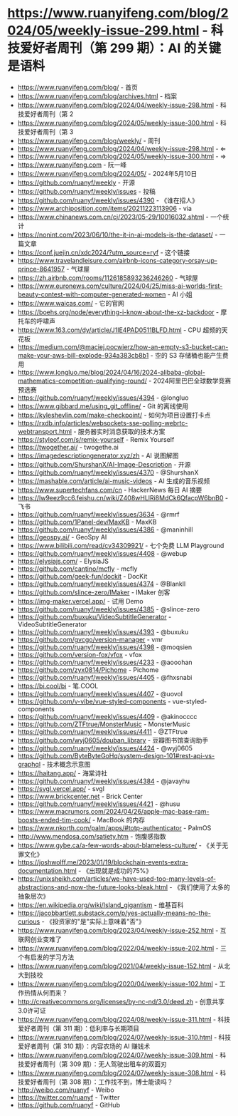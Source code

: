 # https://www.ruanyifeng.com/blog/2024/05/weekly-issue-299.html - 科技爱好者周刊（第 299 期）：AI 的关键是语料

- https://www.ruanyifeng.com/blog/ - 首页
- https://www.ruanyifeng.com/blog/archives.html - 档案
- https://www.ruanyifeng.com/blog/2024/04/weekly-issue-298.html - 科技爱好者周刊（第 2
- https://www.ruanyifeng.com/blog/2024/05/weekly-issue-300.html - 科技爱好者周刊（第 3
- https://www.ruanyifeng.com/blog/weekly/ - 周刊
- https://www.ruanyifeng.com/blog/2024/04/weekly-issue-298.html - ⇐
- https://www.ruanyifeng.com/blog/2024/05/weekly-issue-300.html - ⇒
- https://www.ruanyifeng.com - 阮一峰
- https://www.ruanyifeng.com/blog/2024/05/ - 2024年5月10日
- https://github.com/ruanyf/weekly - 开源
- https://github.com/ruanyf/weekly/issues - 投稿
- https://github.com/ruanyf/weekly/issues/4390 - 《谁在招人》
- https://www.archiposition.com/items/20211223113906 - via
- https://www.chinanews.com.cn/cj/2023/05-29/10016032.shtml - 一个统计
- https://nonint.com/2023/06/10/the-it-in-ai-models-is-the-dataset/ - 一篇文章
- https://conf.juejin.cn/xdc2024/?utm_source=ryf - 这个链接
- https://www.travelandleisure.com/airbnb-icons-category-orsay-up-prince-8641957 - 气球屋
- https://zh.airbnb.com/rooms/1126185893236246260 - 气球屋
- https://www.euronews.com/culture/2024/04/25/miss-ai-worlds-first-beauty-contest-with-computer-generated-women - AI 小姐
- https://www.waicas.com/ - 它的官网
- https://boehs.org/node/everything-i-know-about-the-xz-backdoor - 摩托车的呼啸声
- https://www.163.com/dy/article/J1IE4PAD0511BLFD.html - CPU 超频的天花板
- https://medium.com/@maciej.pocwierz/how-an-empty-s3-bucket-can-make-your-aws-bill-explode-934a383cb8b1 - 空的 S3 存储桶也能产生费用
- https://www.longluo.me/blog/2024/04/16/2024-alibaba-global-mathematics-competition-qualifying-round/ - 2024阿里巴巴全球数学竞赛预选赛
- https://github.com/ruanyf/weekly/issues/4394 - @longluo
- https://www.gibbard.me/using_git_offline/ - Git 的离线使用
- https://kyleshevlin.com/make-checkpoint/ - 如何为项目设置打卡点
- https://rxdb.info/articles/websockets-sse-polling-webrtc-webtransport.html - 服务器实时消息获取的技术方案
- https://styleof.com/s/remix-yourself - Remix Yourself
- https://twogether.ai/ - twogethe.ai
- https://imagedescriptiongenerator.xyz/zh - AI 说图解图
- https://github.com/ShurshanX/AI-Image-Description - 开源
- https://github.com/ruanyf/weekly/issues/4370 - @ShurshanX
- https://mashable.com/article/ai-music-videos - AI 生成的音乐视频
- https://www.supertechfans.com/cn - HackerNews 每日 AI 摘要
- https://lw9eez9cc6.feishu.cn/wiki/Z408wHLlRi8MdCk6QfacpW6bnB0 - 飞书
- https://github.com/ruanyf/weekly/issues/3634 - @rmrf
- https://github.com/1Panel-dev/MaxKB - MaxKB
- https://github.com/ruanyf/weekly/issues/4386 - @maninhill
- https://geospy.ai/ - GeoSpy AI
- https://www.bilibili.com/read/cv34309921/ - 七个免费 LLM Playground
- https://github.com/ruanyf/weekly/issues/4408 - @webup
- https://elysiajs.com/ - ElysiaJS
- https://github.com/cantino/mcfly - mcfly
- https://github.com/geek-fun/dockit - DocKit
- https://github.com/ruanyf/weekly/issues/4374 - @Blankll
- https://github.com/slince-zero/IMaker - IMaker 创客
- https://img-maker.vercel.app/ - 试用 Demo
- https://github.com/ruanyf/weekly/issues/4385 - @slince-zero
- https://github.com/buxuku/VideoSubtitleGenerator - VideoSubtitleGenerator
- https://github.com/ruanyf/weekly/issues/4393 - @buxuku
- https://github.com/gvcgo/version-manager - vmr
- https://github.com/ruanyf/weekly/issues/4398 - @moqsien
- https://github.com/version-fox/vfox - vfox
- https://github.com/ruanyf/weekly/issues/4233 - @aooohan
- https://github.com/zyx0814/Pichome - Pichome
- https://github.com/ruanyf/weekly/issues/4405 - @fhxsnabi
- https://bi.cool/bi - 笔.COOL
- https://github.com/ruanyf/weekly/issues/4407 - @uovol
- https://github.com/v-vibe/vue-styled-components - vue-styled-components
- https://github.com/ruanyf/weekly/issues/4409 - @akinocccc
- https://github.com/ZTFtrue/MonsterMusic - MonsterMusic
- https://github.com/ruanyf/weekly/issues/4411 - @ZTFtrue
- https://github.com/wyj0605/douban_library - 豆瓣图书馆查询助手
- https://github.com/ruanyf/weekly/issues/4424 - @wyj0605
- https://github.com/ByteByteGoHq/system-design-101#rest-api-vs-graphql - 技术概念示意图
- https://haitang.app/ - 海棠诗社
- https://github.com/ruanyf/weekly/issues/4384 - @javayhu
- https://svgl.vercel.app/ - svgl
- https://www.brickcenter.net - Brick Center
- https://github.com/ruanyf/weekly/issues/4421 - @husu
- https://www.macrumors.com/2024/04/26/apple-mac-base-ram-boosts-ended-tim-cook/ - MacBook 的内存
- https://www.nkorth.com/palm/apps/#totp-authenticator - PalmOS
- http://www.mendosa.com/satiety.htm - 饱腹感指数
- https://www.gybe.ca/a-few-words-about-blameless-culture/ - 《关于无罪文化》
- https://joshwolff.me/2023/01/19/blockchain-events-extra-documentation.html - 《出现就是成功的75%》
- https://unixsheikh.com/articles/we-have-used-too-many-levels-of-abstractions-and-now-the-future-looks-bleak.html - 《我们使用了太多的抽象层次》
- https://en.wikipedia.org/wiki/Island_gigantism - 维基百科
- https://jacobbartlett.substack.com/p/yes-actually-means-no-the-curious - 《投资家的"是"实际上意味着"否"》
- https://www.ruanyifeng.com/blog/2023/04/weekly-issue-252.html - 互联网创业变难了
- https://www.ruanyifeng.com/blog/2022/04/weekly-issue-202.html - 三个有启发的学习方法
- https://www.ruanyifeng.com/blog/2021/04/weekly-issue-152.html - 从北大到技校
- https://www.ruanyifeng.com/blog/2020/04/weekly-issue-102.html - 工作热情从何而来？
- http://creativecommons.org/licenses/by-nc-nd/3.0/deed.zh - 创意共享3.0许可证
- https://www.ruanyifeng.com/blog/2024/08/weekly-issue-311.html - 科技爱好者周刊（第 311 期）：低利率与长期项目
- https://www.ruanyifeng.com/blog/2024/07/weekly-issue-310.html - 科技爱好者周刊（第 310 期）：内容农场的 AI 赚钱术
- https://www.ruanyifeng.com/blog/2024/07/weekly-issue-309.html - 科技爱好者周刊（第 309 期）：无人驾驶出租车的双面刃
- https://www.ruanyifeng.com/blog/2024/07/weekly-issue-308.html - 科技爱好者周刊（第 308 期）：工作找不到，博士能读吗？
- http://weibo.com/ruanyf - Weibo
- https://twitter.com/ruanyf - Twitter
- https://github.com/ruanyf - GitHub